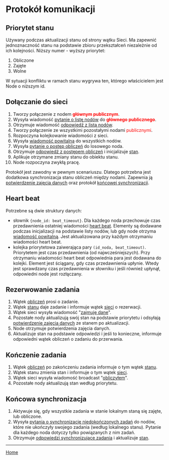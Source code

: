 # Protokół komunikacji

## Priorytet stanu

Używany podczas aktualizacji stanu od strony wątku Sieci. Ma zapewnić jednoznaczność stanu na podstawie zbioru przekształceń niezależnie od ich kolejności. Niższy numer - wyższy priorytet:
1. Obliczone
2. Zajęte
3. Wolne

W sytuacji konfliktu w ramach stanu wygrywa ten, którego właścicielem jest Node o niższym id.

## Dołączanie do sieci

1. Tworzy połączenie z nodem **<font color="red">głównym publicznym</font>**.
2. Wysyła wiadomość [pytanie o listę nodów](./messages.md#pytanie-o-liste-nodow-i-nowe-id) do **<font color="red">głównego publicznego</font>**.
3. Otrzymuje wiadomość [odpowiedź z listą nodów](./messages.md#odpowiedz-z-lista-nodow-i-nowym-id).
4. Tworzy połączenie ze wszystkimi pozostałymi nodami <font color="red">publicznymi</font>.
5. Rozpoczyna kolejkowanie wiadomości z sieci.
6. Wysyła [wiadomość powitalną](./messages.md#wiadomosc-powitalna) do wszystkich nodów.
7. Wysyła [pytanie o postęp obliczeń](./messages.md#pytanie-o-postep-obliczen) do losowego noda.
8. Otrzymuje [odpowiedź z postępem obliczeń](./messages.md#odpowiedz-z-postepem-obliczen) i inicjalizuje [stan](./state_module.md).
9. Aplikuje otrzymane zmiany stanu do obiektu stanu.
10. Node rozpoczyna zwykłą pracę.

Protokół jest zawodny w pewnym scenariuszu. Dlatego potrzebna jest dodatkowa synchronizacja stanu obliczeń między nodami. Zapewnia ją [potwierdzenie zajęcia danych](./messages.md#potwierdzenie-zajecia-danych) oraz protokół [końcowej synchronizacji](#koncowa-synchronizacja).

## Heart beat

Potrzebne są dwie struktury danych: 
- słownik ```{node_id: beat_timeout}```. Dla każdego noda przechowuje czas przedawnienia ostatniej wiadomości [heart beat](./messages.md#heart-beat). Elementy są dodawane podczas inicjalizacji na podstawie listy nodów, lub gdy node otrzyma [wiadomość powitalną](./messages.md#wiadomosc-powitalna). Jest aktualizowana przy każdym otrzymaniu wiadomości heart beat.
- kolejka priorytetowa zaiwerająca pary ```(id_noda, beat_timeout)```. Priorytetem jest czas przedawnienia (od najwcześniejszych). Przy otrzymaniu wiadomości heart beat odpowiednia para jest dodawana do kolejki. Element jest ściągany, gdy czas przedawnienia upłynie. Wtedy jest sprawdzany czas przedawnienia w słowniku i jeśli również upłynął, odpowiedni node jest rozłączany. 

## Rezerwowanie zadania

1. Wątek [obliczeń](./calculation_module.md) prosi o zadanie.
2. Wątek [stanu](./state_module.md) daje zadanie i informuje wątek [sieci](./network_module.md) o rezerwacji.
3. Wątek sieci wysyła wiadomość "[zajmuję dane](./messages.md#zajmuje-dane)".
4. Pozostałe nody aktualizują swój stan na podstawie priorytetu i odsyłają [potwierdzenie zajęcia danych](./messages.md#potwierdzenie-zajecia-danych) ze stanem po aktualizacji.
5. Node otrzymuje potwierdzenia zajęcia danych.
6. Aktualizuje stan na podstawie odpowiedzi i jeśli to konieczne, informuje odpowiedni wątek obliczeń o zadaniu do przerwania.

## Kończenie zadania

1. Wątek [obliczeń](./calculation_module.md) po zakończeniu zadania informuje o tym wątek [stanu](./state_module.md).
2. Wątek stanu zmienia stan i informuje o tym wątek [sieci](./network_module.md).
3. Wątek sieci wysyła wiadomość broadcast "[obliczyłem](./messages.md#obliczylem)".
4. Pozostałe nody aktualizują stan według priorytetu. 

## Końcowa synchronizacja

1. Aktywuje się, gdy wszystkie zadania w stanie lokalnym staną się zajęte, lub obliczone. 
2. Wysyła [pytania o synchronizację niedokończonych zadań](./messages.md#pytanie-o-synchronizacje-niedokonczonych-zadan) do nodów, które nie ukończyły swojego zadania (według lokalnego stanu). Pytanie dla każdego noda dotyczy tylko powiązanych z nim zadań. 
3. Otrzymuje [odpowiedzi synchronizujące zadania](./messages.md#odpowiedz-synchronizujaca-zadania) i aktualizuje [stan](./state_module.md).

---

[Home](./index.md)
